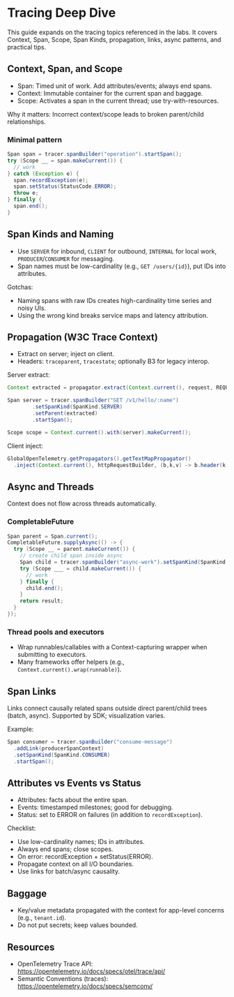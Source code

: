 # Tracing Deep Dive

This guide expands on the tracing topics referenced in the labs. It covers Context, Span, Scope, Span Kinds, propagation, links, async patterns, and practical tips.

## Context, Span, and Scope

- Span: Timed unit of work. Add attributes/events; always end spans.
- Context: Immutable container for the current span and baggage.
- Scope: Activates a span in the current thread; use try-with-resources.

Why it matters: Incorrect context/scope leads to broken parent/child relationships.

### Minimal pattern
```java
Span span = tracer.spanBuilder("operation").startSpan();
try (Scope __ = span.makeCurrent()) {
  // work
} catch (Exception e) {
  span.recordException(e);
  span.setStatus(StatusCode.ERROR);
  throw e;
} finally {
  span.end();
}
```

## Span Kinds and Naming

- Use `SERVER` for inbound, `CLIENT` for outbound, `INTERNAL` for local work, `PRODUCER`/`CONSUMER` for messaging.
- Span names must be low-cardinality (e.g., `GET /users/{id}`), put IDs into attributes.

Gotchas:
- Naming spans with raw IDs creates high-cardinality time series and noisy UIs.
- Using the wrong kind breaks service maps and latency attribution.

## Propagation (W3C Trace Context)

- Extract on server; inject on client.
- Headers: `traceparent`, `tracestate`; optionally B3 for legacy interop.

Server extract:
```java
Context extracted = propagator.extract(Context.current(), request, REQUEST_HEADERS_GETTER);

Span server = tracer.spanBuilder("GET /v1/hello/:name")
        .setSpanKind(SpanKind.SERVER)
        .setParent(extracted)
        .startSpan();

Scope scope = Context.current().with(server).makeCurrent();
```

Client inject:
```java
GlobalOpenTelemetry.getPropagators().getTextMapPropagator()
  .inject(Context.current(), httpRequestBuilder, (b,k,v) -> b.header(k,v));
```

## Async and Threads

Context does not flow across threads automatically.

### CompletableFuture
```java
Span parent = Span.current();
CompletableFuture.supplyAsync(() -> {
  try (Scope __ = parent.makeCurrent()) {
    // create child span inside async
    Span child = tracer.spanBuilder("async-work").setSpanKind(SpanKind.INTERNAL).startSpan();
    try (Scope ___ = child.makeCurrent()) {
      // work
    } finally {
      child.end();
    }
    return result;
  }
});
```

### Thread pools and executors
- Wrap runnables/callables with a Context-capturing wrapper when submitting to executors.
- Many frameworks offer helpers (e.g., `Context.current().wrap(runnable)`).

## Span Links

Links connect causally related spans outside direct parent/child trees (batch, async). Supported by SDK; visualization varies.

Example:
```java
Span consumer = tracer.spanBuilder("consume-message")
  .addLink(producerSpanContext)
  .setSpanKind(SpanKind.CONSUMER)
  .startSpan();
```

## Attributes vs Events vs Status

- Attributes: facts about the entire span.
- Events: timestamped milestones; good for debugging.
- Status: set to ERROR on failures (in addition to `recordException`).

Checklist:
- Use low-cardinality names; IDs in attributes.
- Always end spans; close scopes.
- On error: recordException + setStatus(ERROR).
- Propagate context on all I/O boundaries.
- Use links for batch/async causality.

## Baggage

- Key/value metadata propagated with the context for app-level concerns (e.g., `tenant.id`).
- Do not put secrets; keep values bounded.

## Resources

- OpenTelemetry Trace API: https://opentelemetry.io/docs/specs/otel/trace/api/
- Semantic Conventions (traces): https://opentelemetry.io/docs/specs/semconv/

